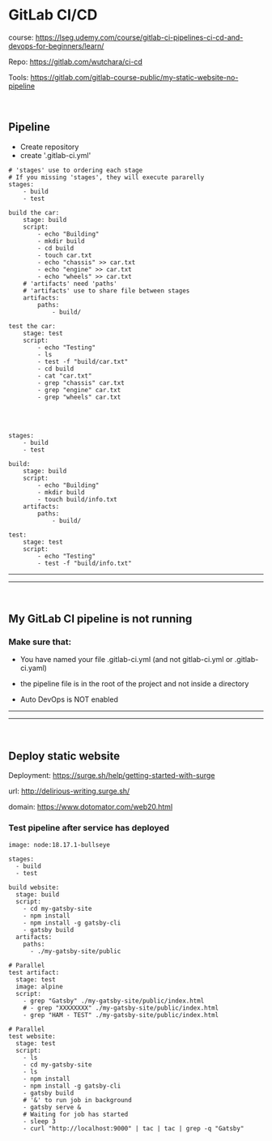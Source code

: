# GitLab CI/CD

course: https://lseg.udemy.com/course/gitlab-ci-pipelines-ci-cd-and-devops-for-beginners/learn/

Repo: https://gitlab.com/wutchara/ci-cd

Tools: https://gitlab.com/gitlab-course-public/my-static-website-no-pipeline


<br />

## Pipeline
- Create repository
- create '.gitlab-ci.yml'
```
# 'stages' use to ordering each stage
# If you missing 'stages', they will execute pararelly
stages:
    - build
    - test

build the car:
    stage: build
    script:
        - echo "Building"
        - mkdir build
        - cd build
        - touch car.txt
        - echo "chassis" >> car.txt
        - echo "engine" >> car.txt
        - echo "wheels" >> car.txt
    # 'artifacts' need 'paths'
    # 'artifacts' use to share file between stages
    artifacts:
        paths:
            - build/

test the car:
    stage: test
    script:
        - echo "Testing"
        - ls
        - test -f "build/car.txt"
        - cd build
        - cat "car.txt"
        - grep "chassis" car.txt
        - grep "engine" car.txt
        - grep "wheels" car.txt
```

<br />

<br />

```
stages:
    - build
    - test

build:
    stage: build
    script:
        - echo "Building"
        - mkdir build
        - touch build/info.txt
    artifacts:
        paths:
            - build/

test:
    stage: test
    script:
        - echo "Testing"
        - test -f "build/info.txt"
```

---

---

<br />

## My GitLab CI pipeline is not running

### Make sure that:

- You have named your file .gitlab-ci.yml (and not gitlab-ci.yml or .gitlab-ci.yaml)

- the pipeline file is in the root of the project and not inside a directory

- Auto DevOps is NOT enabled

---

---

<br />

## Deploy static website

Deployment: https://surge.sh/help/getting-started-with-surge

url: http://delirious-writing.surge.sh/

domain: https://www.dotomator.com/web20.html

### Test pipeline after service has deployed

```
image: node:18.17.1-bullseye

stages:
  - build
  - test

build website:
  stage: build
  script:
    - cd my-gatsby-site
    - npm install
    - npm install -g gatsby-cli
    - gatsby build
  artifacts:
    paths:
      - ./my-gatsby-site/public

# Parallel
test artifact:
  stage: test
  image: alpine
  script:
    - grep "Gatsby" ./my-gatsby-site/public/index.html
    # - grep "XXXXXXXX" ./my-gatsby-site/public/index.html
    - grep "HAM - TEST" ./my-gatsby-site/public/index.html

# Parallel
test website:
  stage: test
  script:
    - ls
    - cd my-gatsby-site
    - ls
    - npm install
    - npm install -g gatsby-cli
    - gatsby build
    # '&' to run job in background
    - gatsby serve &
    # Waiting for job has started
    - sleep 3
    - curl "http://localhost:9000" | tac | tac | grep -q "Gatsby"
```


